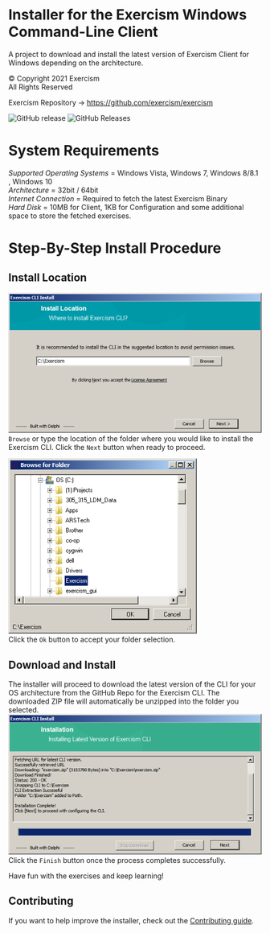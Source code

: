 # Installer for the Exercism Windows Command-Line Client
A project to download and install the latest version of Exercism Client for Windows depending on the architecture.

© Copyright 2021 Exercism  
All Rights Reserved  

Exercism Repository -> https://github.com/exercism/exercism

![GitHub release](https://img.shields.io/github/release/exercism/windows-installer.svg?style=plastic) ![GitHub Releases](https://img.shields.io/github/downloads/exercism/windows-installer/latest/total.svg?style=plastic)

# System Requirements  
  *Supported Operating Systems* = Windows Vista, Windows 7, Windows 8/8.1 , Windows 10  
  *Architecture* = 32bit / 64bit  
  *Internet Connection* = Required to fetch the latest Exercism Binary  
  *Hard Disk* = 10MB for Client, 1KB for Configuration and some additional space to store the fetched exercises.  
    
    
    


# Step-By-Step Install Procedure    
## Install Location  
 ![Install Location](img/installLocation.png)  
 `Browse` or type the location of the folder where you would like to install the Exercism CLI.  Click the `Next` button when ready to proceed.  
 
 
 ![browse](img/browse.png)  
Click the `Ok` button to accept your folder selection.

## Download and Install  
 The installer will proceed to download the latest version of the CLI for your OS architecture from the GitHub Repo for the Exercism CLI.  The downloaded ZIP file will automatically be unzipped into the folder you selected.  
 ![download success](img/installFinish.png)  
 Click the `Finish` button once the process completes successfully.  


Have fun with the exercises and keep learning!


## Contributing

If you want to help improve the installer, check out the [Contributing guide](CONTRIBUTING.md).
